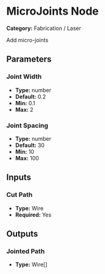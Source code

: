 
# MicroJoints Node

**Category:** Fabrication / Laser

Add micro-joints

## Parameters


### Joint Width
- **Type:** number
- **Default:** 0.2
- **Min:** 0.1
- **Max:** 2



### Joint Spacing
- **Type:** number
- **Default:** 30
- **Min:** 10
- **Max:** 100



## Inputs


### Cut Path
- **Type:** Wire
- **Required:** Yes



## Outputs


### Jointed Path
- **Type:** Wire[]





